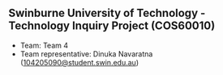 ## Swinburne University of Technology - Technology Inquiry Project (COS60010)
- Team: Team 4
- Team representative: Dinuka Navaratna (104205090@student.swin.edu.au)
